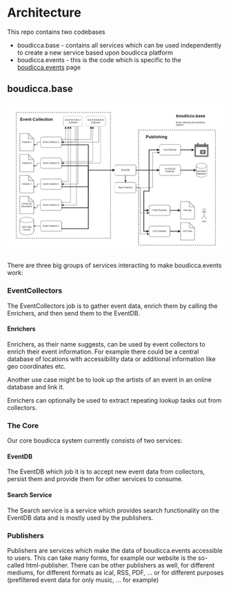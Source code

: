 # Architecture

This repo contains two codebases
 - boudicca.base - contains all services which can be used independently to create a new service based upon boudicca platform
 - boudicca.events - this is the code which is specific to the [boudicca.events](https://boudicca.events) page

## boudicca.base

![Architecture Diagram](boudicca_architecture.drawio.png)

There are three big groups of services interacting to make boudicca.events work:

### EventCollectors

The EventCollectors job is to gather event data, enrich them by calling the Enrichers, and then send them to the EventDB.

#### Enrichers

Enrichers, as their name suggests, can be used by event collectors to enrich their event information. For example there
could be a central database of locations with accessibility data or additional information like geo coordinates etc.

Another use case might be to look up the artists of an event in an online database and link it.

Enrichers can optionally be used to extract repeating lookup tasks out from collectors.

### The Core

Our core boudicca system currently consists of two services:

#### EventDB

The EventDB which job it is to accept new event data from collectors, persist them and provide them for other
services to consume. 

#### Search Service 

The Search service is a service which provides search functionality on the EventDB data and is mostly used by the publishers.

### Publishers

Publishers are services which make the data of boudicca.events accessible to users. This can take many forms, for
example our website is the so-called html-publisher. There can be other publishers as well, for different mediums, for
different formats as ical, RSS, PDF, ... or for different purposes (prefiltered event data for only music, ... for
example)
